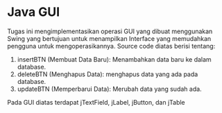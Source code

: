 # Java GUI
Tugas ini mengimplementasikan operasi GUI yang dibuat menggunakan Swing yang bertujuan untuk menampilkan Interface yang memudahkan pengguna untuk mengoperasikannya.
Source code diatas berisi tentang:
1. insertBTN (Membuat Data Baru): Menambahkan data baru ke dalam database.
2. deleteBTN (Menghapus Data): menghapus data yang ada pada database.
3. updateBTN (Memperbarui Data): Merubah data yang sudah ada.

Pada GUI diatas terdapat jTextField, jLabel, jButton, dan jTable
